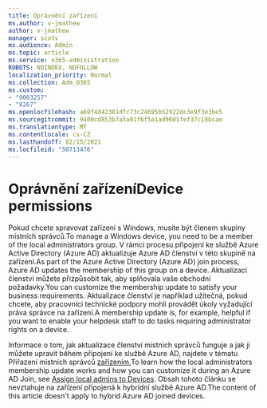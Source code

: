 ```yaml
---
title: Oprávnění zařízení
ms.author: v-jmathew
author: v-jmathew
manager: scotv
ms.audience: Admin
ms.topic: article
ms.service: o365-administration
ROBOTS: NOINDEX, NOFOLLOW
localization_priority: Normal
ms.collection: Adm_O365
ms.custom:
- "9003257"
- "8267"
ms.openlocfilehash: a69f4d42381dfc73c24695b52922dc3e9f3e3be5
ms.sourcegitcommit: 9400cd853b7a5a81f6f5a1ad9601fef37c18bcae
ms.translationtype: MT
ms.contentlocale: cs-CZ
ms.lasthandoff: 02/15/2021
ms.locfileid: "50713476"
---
```

# <a name="device-permissions"></a><span data-ttu-id="a9026-102">Oprávnění zařízení</span><span class="sxs-lookup"><span data-stu-id="a9026-102">Device permissions</span></span>

<span data-ttu-id="a9026-103">Pokud chcete spravovat zařízení s Windows, musíte být členem skupiny místních správců.</span><span class="sxs-lookup"><span data-stu-id="a9026-103">To manage a Windows device, you need to be a member of the local administrators group.</span></span> <span data-ttu-id="a9026-104">V rámci procesu připojení ke službě Azure Active Directory (Azure AD) aktualizuje Azure AD členství v této skupině na zařízení.</span><span class="sxs-lookup"><span data-stu-id="a9026-104">As part of the Azure Active Directory (Azure AD) join process, Azure AD updates the membership of this group on a device.</span></span> <span data-ttu-id="a9026-105">Aktualizaci členství můžete přizpůsobit tak, aby splňovala vaše obchodní požadavky.</span><span class="sxs-lookup"><span data-stu-id="a9026-105">You can customize the membership update to satisfy your business requirements.</span></span> <span data-ttu-id="a9026-106">Aktualizace členství je například užitečná, pokud chcete, aby pracovníci technické podpory mohli provádět úkoly vyžadující práva správce na zařízení.</span><span class="sxs-lookup"><span data-stu-id="a9026-106">A membership update is, for example, helpful if you want to enable your helpdesk staff to do tasks requiring administrator rights on a device.</span></span>

<span data-ttu-id="a9026-107">Informace o tom, jak aktualizace členství místních správců funguje a jak ji můžete upravit během připojení ke službě Azure AD, najdete v tématu Přiřazení místních správců [zařízením.](https://docs.microsoft.com/azure/active-directory/devices/assign-local-admin)</span><span class="sxs-lookup"><span data-stu-id="a9026-107">To learn how the local administrators membership update works and how you can customize it during an Azure AD Join, see [Assign local admins to Devices](https://docs.microsoft.com/azure/active-directory/devices/assign-local-admin).</span></span> <span data-ttu-id="a9026-108">Obsah tohoto článku se nevztahuje na zařízení připojená k hybridní službě Azure AD.</span><span class="sxs-lookup"><span data-stu-id="a9026-108">The content of this article doesn't apply to hybrid Azure AD joined devices.</span></span>
